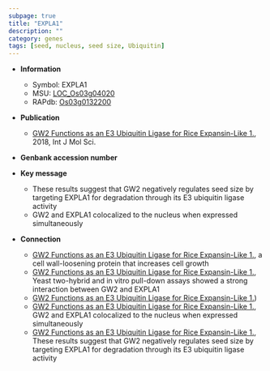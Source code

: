 ```yaml
---
subpage: true
title: "EXPLA1"
description: ""
category: genes
tags: [seed, nucleus, seed size, Ubiquitin]
---
```


* **Information**  
    + Symbol: EXPLA1  
    + MSU: [LOC_Os03g04020](http://rice.plantbiology.msu.edu/cgi-bin/ORF_infopage.cgi?orf=LOC_Os03g04020)  
    + RAPdb: [Os03g0132200](http://rapdb.dna.affrc.go.jp/viewer/gbrowse_details/irgsp1?name=Os03g0132200)  

* **Publication**  
    + [GW2 Functions as an E3 Ubiquitin Ligase for Rice Expansin-Like 1.](http://www.ncbi.nlm.nih.gov/pubmed?term=GW2+Functions+as+an+E3+Ubiquitin+Ligase+for+Rice+Expansin-Like+1.%5BTitle%5D), 2018, Int J Mol Sci.

* **Genbank accession number**  

* **Key message**  
    + These results suggest that GW2 negatively regulates seed size by targeting EXPLA1 for degradation through its E3 ubiquitin ligase activity
    + GW2 and EXPLA1 colocalized to the nucleus when expressed simultaneously

* **Connection**  
    + [GW2 Functions as an E3 Ubiquitin Ligase for Rice Expansin-Like 1.](EXPLA1), a cell wall-loosening protein that increases cell growth
    + [GW2 Functions as an E3 Ubiquitin Ligase for Rice Expansin-Like 1.](http://www.ncbi.nlm.nih.gov/pubmed?term=GW2+Functions+as+an+E3+Ubiquitin+Ligase+for+Rice+Expansin-Like+1.%5BTitle%5D),  Yeast two-hybrid and in vitro pull-down assays showed a strong interaction between GW2 and EXPLA1
    + [GW2 Functions as an E3 Ubiquitin Ligase for Rice Expansin-Like 1.](K279))
    + [GW2 Functions as an E3 Ubiquitin Ligase for Rice Expansin-Like 1.](http://www.ncbi.nlm.nih.gov/pubmed?term=GW2+Functions+as+an+E3+Ubiquitin+Ligase+for+Rice+Expansin-Like+1.%5BTitle%5D),  GW2 and EXPLA1 colocalized to the nucleus when expressed simultaneously
    + [GW2 Functions as an E3 Ubiquitin Ligase for Rice Expansin-Like 1.](http://www.ncbi.nlm.nih.gov/pubmed?term=GW2+Functions+as+an+E3+Ubiquitin+Ligase+for+Rice+Expansin-Like+1.%5BTitle%5D),  These results suggest that GW2 negatively regulates seed size by targeting EXPLA1 for degradation through its E3 ubiquitin ligase activity



